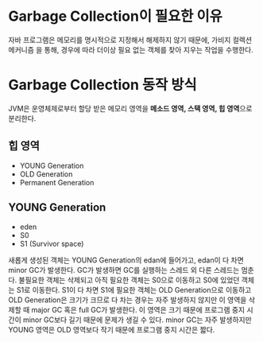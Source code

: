 # Garbage Collection이 필요한 이유

자바 프로그램은 메모리를 명시적으로 지정해서 해제하지 않기 때문에, 가비지 컬렉션 메커니즘 을 통해, 경우에 따라 더이상 필요 없는 객체를 찾아 지우는 작업을 수행한다.

# Garbage Collection 동작 방식

JVM은 운영체제로부터 할당 받은 메모리 영역을 **메소드 영역, 스택 영역, 힙 영역**으로 분리한다.

## 힙 영역

- YOUNG Generation
- OLD Generation
- Permanent Generation

## YOUNG Generation

- eden
- S0
- S1 (Survivor space)

새롭게 생성된 객체는 YOUNG Generation의 edan에 들어가고, edan이 다 차면 minor GC가 발생한다. GC가 발생하면 GC를 실행하는 스레드 외 다른 스레드는 멈춘다.
불필요한 객체는 삭제되고 아직 필요한 객체는 S0으로 이동하고 S0에 있었던 객체는 S1로 이동한다.
S1이 다 차면 S1에 필요한 객체는 OLD Generation으로 이동하고 OLD Generation은 크기가 크므로 다 차는 경우는 자주 발생하지 않지만 이 영역을 삭제할 때 major GC 혹은 full GC가 발생한다. 이 영역은 크기 때문에 프로그램 중지 시간이 minor GC보다 길기 때문에 문제가 생길 수 있다.
minor GC는 자주 발생하지만 YOUNG 영역은 OLD 영역보다 작기 때문에 프로그램 중지 시간은 짧다.
